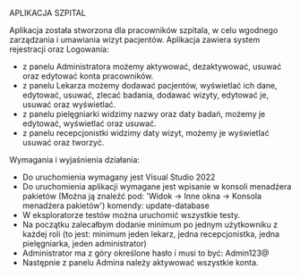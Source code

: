 APLIKACJA SZPITAL

Aplikacja została stworzona dla pracowników szpitala, w celu wgodnego zarządzania i umawiania wizyt pacjentów.
Aplikacja zawiera system rejestracji oraz Logowania:
- z panelu Administratora możemy aktywować, dezaktywować, usuwać oraz edytować konta pracowników.
- z panelu Lekarza możemy dodawać pacjentów, wyświetlać ich dane, edytować, usuwać, zlecać badania, dodawać wizyty, edytować je, usuwać oraz wyświetlać.
- z panelu pielęgniarki widzimy nazwy oraz daty badań, możemy je edytować, wyświetlać oraz usuwać.
- z panelu recepcjonistki widzimy daty wizyt, możemy je wyświetlać usuwać oraz tworzyć.

Wymagania i wyjaśnienia działania:
  - Do uruchomienia wymagany jest Visual Studio 2022
  - Do uruchomienia aplikacji wymagane jest wpisanie w konsoli menadżera pakietów (Można ją znaleźć pod: 'Widok -> Inne okna -> Konsola menadżera pakietów')
    komendy: update-database
  - W eksploratorze testów można uruchomić wszystkie testy.
  - Na początku zalecałbym dodanie minimum po jednym użytkowniku z każdej roli (to jest: minimum jeden lekarz, jedna recepcjonistka, jedna pielęgniarka, jeden administrator)
  - Administrator ma z góry określone hasło i musi to być: Admin123@
  - Następnie z panelu Admina należy aktywować wszystkie konta.
